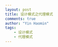 ```yaml
---
layout: post
title: 设计模式之代理模式
comments: true
author: "Yin Haomin"
tags:
    - 设计模式
    - 代理模式
---
```

